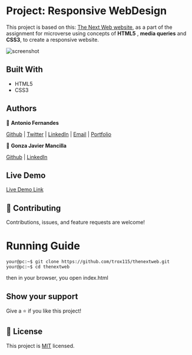 # Project: Responsive WebDesign

This project is based on this: [The Next Web website](https://thenextweb.com/), as a part of the assignment for microverse using concepts of **HTML5** , **media queries** and **CSS3**, to create a responsive website.

![screenshot](./thenextweb.png)

## Built With

- HTML5
- CSS3

## Authors

👤 **Antonio Fernandes**

[Github](https://github.com/trox115) | [Twitter](https://twitter.com/rock_67) | [LinkedIn](https://www.linkedin.com/in/antoniomfernandes/) | [Email](mailto:email@antoniofernandes.com) | [Portfolio](https://www.antoniofernandes.com/)

👤 **Gonza Javier Mancilla**

[Github](https://github.com/gonjavi) | [LinkedIn](https://www.linkedin.com/in/g-javier-mancilla-a686a9178/)

## Live Demo

[Live Demo Link](https://trox115.github.io/thenextweb/)

## 🤝 Contributing

Contributions, issues, and feature requests are welcome!

# Running Guide

```Shell
your@pc:~$ git clone https://github.com/trox115/thenextweb.git
your@pc:~$ cd thenextweb

```

then in your browser, you open index.html

## Show your support

Give a ⭐️ if you like this project!

## 📝 License

This project is [MIT](lic.url) licensed.
